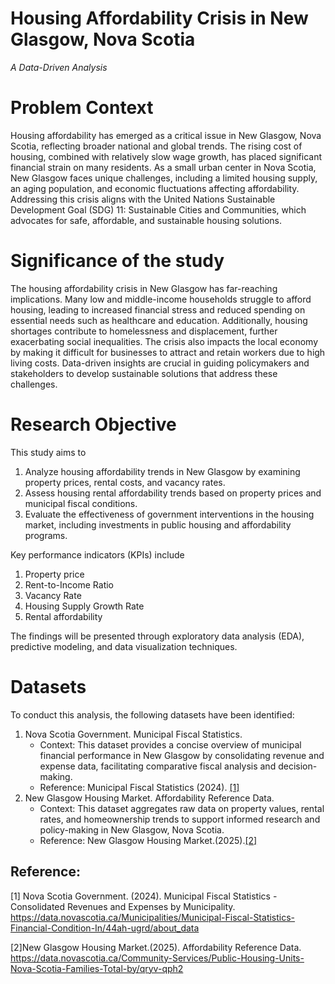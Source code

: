 # Housing Affordability Crisis in New Glasgow, Nova Scotia
*A Data-Driven Analysis*
# Problem Context
Housing affordability has emerged as a critical issue in New Glasgow, Nova Scotia, reflecting broader national and global trends. The rising cost of housing, combined with relatively slow wage growth, has placed significant financial strain on many residents. As a small urban center in Nova Scotia, New Glasgow faces unique challenges, including a limited housing supply, an aging population, and economic fluctuations affecting affordability. Addressing this crisis aligns with the United Nations Sustainable Development Goal (SDG) 11: Sustainable Cities and Communities, which advocates for safe, affordable, and sustainable housing solutions.
# Significance of the study
The housing affordability crisis in New Glasgow has far-reaching implications. Many low and middle-income households struggle to afford housing, leading to increased financial stress and reduced spending on essential needs such as healthcare and education. Additionally, housing shortages contribute to homelessness and displacement, further exacerbating social inequalities. The crisis also impacts the local economy by making it difficult for businesses to attract and retain workers due to high living costs. Data-driven insights are crucial in guiding policymakers and stakeholders to develop sustainable solutions that address these challenges.
# Research Objective
This study aims to 
1. Analyze housing affordability trends in New Glasgow by examining property prices, rental costs, and vacancy rates.
2. Assess housing rental affordability trends based on property prices and municipal fiscal conditions.
3. Evaluate the effectiveness of government interventions in the housing market, including investments in public housing and affordability programs.

Key performance indicators (KPIs) include 
1. Property price
2. Rent-to-Income Ratio
3. Vacancy Rate
4. Housing Supply Growth Rate
5. Rental affordability
   
The findings will be presented through exploratory data analysis (EDA), predictive modeling, and data visualization techniques.

# Datasets
To conduct this analysis, the following datasets have been identified:

1.	Nova Scotia Government. Municipal Fiscal Statistics.
    - Context: This dataset provides a concise overview of municipal financial performance in New Glasgow by consolidating revenue and expense data, facilitating comparative fiscal analysis and decision-making.
    - Reference: Municipal Fiscal Statistics (2024). [[1]](#1)
2.	New Glasgow Housing Market. Affordability Reference Data.
    - Context: This dataset aggregates raw data on property values, rental rates, and homeownership trends to support informed research and policy-making in New Glasgow, Nova Scotia.
    - Reference: New Glasgow Housing Market.(2025).[[2]](#2)


## Reference:

<a id="1">[1]</a> Nova Scotia Government. (2024). Municipal Fiscal Statistics - Consolidated Revenues and Expenses by Municipality. https://data.novascotia.ca/Municipalities/Municipal-Fiscal-Statistics-Financial-Condition-In/44ah-ugrd/about_data

<a id="2">[2]</a>New Glasgow Housing Market.(2025). Affordability Reference Data. https://data.novascotia.ca/Community-Services/Public-Housing-Units-Nova-Scotia-Families-Total-by/qryv-qph2

